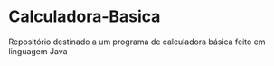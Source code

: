 # Calculadora-Basica
 Repositório destinado a um programa de calculadora básica feito em linguagem Java
